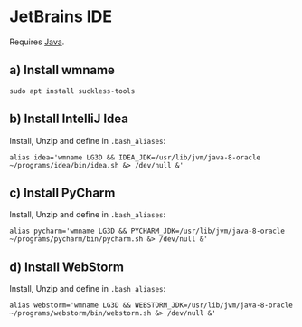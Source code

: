 
# JetBrains IDE

Requires [Java](utils/java.md).

## a) Install wmname
```shell
sudo apt install suckless-tools
```

## b) Install IntelliJ Idea
Install, Unzip and define in `.bash_aliases`:
```shell
alias idea='wmname LG3D && IDEA_JDK=/usr/lib/jvm/java-8-oracle ~/programs/idea/bin/idea.sh &> /dev/null &'
```

## c) Install PyCharm
Install, Unzip and define in `.bash_aliases`:
```shell
alias pycharm='wmname LG3D && PYCHARM_JDK=/usr/lib/jvm/java-8-oracle ~/programs/pycharm/bin/pycharm.sh &> /dev/null &'
```

## d) Install WebStorm
Install, Unzip and define in `.bash_aliases`:
```shell
alias webstorm='wmname LG3D && WEBSTORM_JDK=/usr/lib/jvm/java-8-oracle ~/programs/webstorm/bin/webstorm.sh &> /dev/null &'
```
